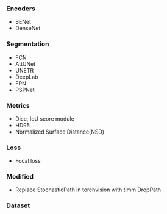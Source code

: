 ### Encoders

* SENet
* DenseNet

### Segmentation

* FCN
* AttUNet
* UNETR
* DeepLab
* FPN
* PSPNet

### Metrics

* Dice, IoU score module
* HD95
* Normalized Surface Distance(NSD)

### Loss

* Focal loss

### Modified

* Replace StochasticPath in torchvision with timm DropPath

### Dataset


